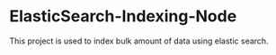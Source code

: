 # ElasticSearch-Indexing-Node

This project is used to index bulk amount of data using elastic search.

